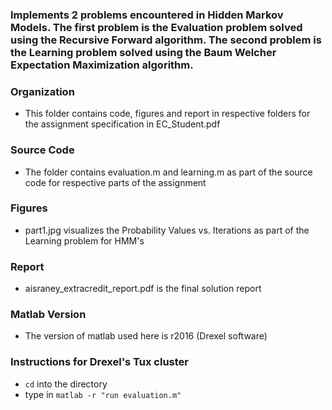 ### Implements 2 problems encountered in Hidden Markov Models. The first problem is the Evaluation problem solved using the Recursive Forward algorithm. The second problem is the Learning problem solved using the Baum Welcher Expectation Maximization algorithm.

### Organization
* This folder contains code, figures and report in respective folders for the assignment specification in EC_Student.pdf

### Source Code
* The folder contains evaluation.m and learning.m as part of the source code for respective parts of the assignment

### Figures
* part1.jpg visualizes the Probability Values vs. Iterations as part of the Learning problem for HMM's

### Report
* aisraney_extracredit_report.pdf is the final solution report

### Matlab Version
* The version of matlab used here is r2016 (Drexel software)

### Instructions for Drexel's Tux cluster
* `cd` into the directory
* type in `matlab -r "run evaluation.m"`
